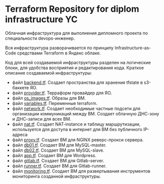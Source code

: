 # Terraform Repository for diplom infrastructure YC

Облачная инфраструктура для выполнения дипломного проекта по специальности devops-инженер.

Вся инфраструктура разворачивается по принципу Infrastructure-as-Code средствами Terraform в Яндекс облаке.

Код для всей создаваемой инфраструктуры разделен на логические блоки, для удобства восприятия и редактирования кода. Краткое описание создаваемой инфраструктуры:

- файл [backend.tf](./backend.tf). Создает пространства для хранения tfstate в s3-баккете ЯО.
- файл [provider.tf](./provider.tf). Терраформ провайдер для ЯО.
- файл [os_images.tf](./os_images.tf). Образы для ВМ.
- файл [variables.tf](./variables.tf). Переменные terraform.
- файл [network.tf](./network.tf). Создает необходимые частные подсети для организации коммуникаций между ВМ. Создает облачную ДНС-зону и ДНС-записи для всех ВМ.
- файл [nat.tf](./nat.tf). Создает NAT-instance и таблицу маршрутизации, используется для доступа в интернет для ВМ без публичного IP-адреса
- файл [proxy.tf](./proxy.tf). Создает ВМ для NGINX реверс-прокси сервера.
- файл [db01.tf](./db01.tf). Создает ВМ для MySQL-master.
- файл [db02.tf](./db02.tf). Создает ВМ для MySQL-slave.
- файл [app.tf](./app.tf). Создает ВМ для Wordpress.
- файл [gitlab.tf](./gitlab.tf). Создает ВМ для Gitlab-server.
- файл [runner.tf](./runner.tf). Создает ВМ для Gitlab-runner.
- файл [monitoring.tf](./monitoring.tf). Создает ВМ для развертывания инструментов мониторинга созданной инфраструктуры.